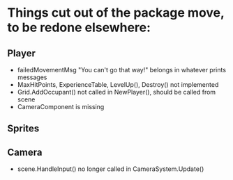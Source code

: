 # Things cut out of the package move, to be redone elsewhere:

## Player

* failedMovementMsg "You can't go that way!" belongs in whatever prints messages
* MaxHitPoints, ExperienceTable, LevelUp(), Destroy() not implemented
* Grid.AddOccupant() not called in NewPlayer(), should be called from scene
* CameraComponent is missing

## Sprites

## Camera

* scene.HandleInput() no longer called in CameraSystem.Update()
